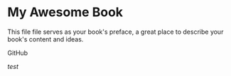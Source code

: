 # My Awesome Book

This file file serves as your book's preface, a great place to describe your book's content and ideas.

GitHub

*test*
